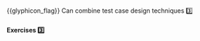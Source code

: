 <span id="prereqs"></span>

<span id="outcomes">{{glyphicon_flag}} Can combine test case design techniques :three:</span>

<div id="title">

#### Exercises :three:

</div>

<div id="body">
<div>

<div id="extras">

<include src="exercises.md" />

</div>
